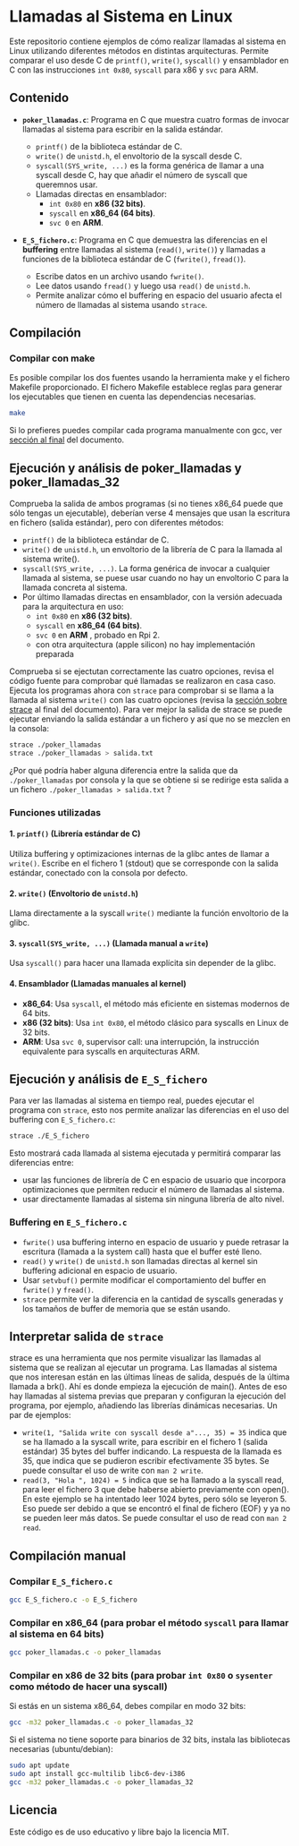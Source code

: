 # Llamadas al Sistema en Linux

Este repositorio contiene ejemplos de cómo realizar llamadas al sistema en Linux utilizando diferentes métodos en distintas arquitecturas. Permite comparar el uso desde C de `printf()`, `write()`, `syscall()` y ensamblador en C con las instrucciones `int 0x80`, `syscall` para x86 y `svc` para ARM.

## Contenido

- **`poker_llamadas.c`**: Programa en C que muestra cuatro formas de invocar llamadas al sistema para escribir en la salida estándar.

  - `printf()` de la biblioteca estándar de C.
  - `write()` de `unistd.h`, el envoltorio de la syscall desde C.
  - `syscall(SYS_write, ...)` es la forma genérica de llamar a una syscall desde C, hay que añadir el número de syscall que queremnos usar.
  - Llamadas directas en ensamblador:
    - `int 0x80` en **x86 (32 bits)**.
    - `syscall` en **x86_64 (64 bits)**.
    - `svc 0` en **ARM**.

- **`E_S_fichero.c`**: Programa en C que demuestra las diferencias en el **buffering** entre llamadas al sistema (`read()`, `write()`) y llamadas a funciones de la biblioteca estándar de C (`fwrite()`, `fread()`).

  - Escribe datos en un archivo usando `fwrite()`.
  - Lee datos usando `fread()` y luego usa `read()` de `unistd.h`.
  - Permite analizar cómo el buffering en espacio del usuario afecta el número de llamadas al sistema usando `strace`.

## Compilación

### **Compilar con make**
Es posible compilar los dos fuentes usando la herramienta make y el fichero Makefile proporcionado.
El fichero Makefile establece reglas para generar los ejecutables que tienen en cuenta las dependencias necesarias.

```sh
make
```
Si lo prefieres puedes compilar cada programa manualmente con gcc, ver [sección al final](https://github.com/AndresCampus/syscalls/blob/main/README.md#compilaci%C3%B3n-manual) del documento.

## Ejecución y análisis de poker_llamadas y poker_llamadas_32

Comprueba la salida de ambos programas (si no tienes x86_64 puede que sólo tengas un ejecutable), deberían verse 4 mensajes que usan la escritura en fichero (salida estándar), pero con diferentes métodos:
  - `printf()` de la biblioteca estándar de C.
  - `write()` de `unistd.h`, un envoltorio de la librería de C para la llamada al sistema write().
  - `syscall(SYS_write, ...)`. La forma genérica de invocar a cualquier llamada al sistema, se puese usar cuando no hay un envoltorio C para la llamada concreta al sistema.
  - Por último llamadas directas en ensamblador, con la versión adecuada para la arquitectura en uso:
    - `int 0x80` en **x86 (32 bits)**.
    - `syscall` en **x86_64 (64 bits)**.
    - `svc 0` en **ARM** , probado en Rpi 2.
    - con otra arquitectura (apple silicon) no hay implementación preparada

Comprueba si se ejectutan correctamente las cuatro opciones, revisa el código fuente para comprobar qué llamadas se realizaron en casa caso.
Ejecuta los programas ahora con `strace` para comprobar si se llama a la llamada al sistema `write()` con las cuatro opciones (revisa la [sección sobre strace](https://github.com/AndresCampus/syscalls/blob/main/README.md#interpretar-salida-de-strace) al final del documento). Para ver mejor la salida de strace se puede ejecutar enviando la salida estándar a un fichero y así que no se mezclen en la consola:
```sh
strace ./poker_llamadas
strace ./poker_llamadas > salida.txt
```
¿Por qué podría haber alguna diferencia entre la salida que da `./poker_llamadas` por consola y la que se obtiene si se redirige esta salida a un fichero `./poker_llamadas > salida.txt` ?

### Funciones utilizadas

#### **1. `printf()` (Librería estándar de C)**

Utiliza buffering y optimizaciones internas de la glibc antes de llamar a `write()`. Escribe en el fichero 1 (stdout) que se corresponde con la salida estándar, conectado con la consola por defecto.

#### **2. `write()` (Envoltorio de `unistd.h`)**

Llama directamente a la syscall `write()` mediante la función envoltorio de la glibc.

#### **3. `syscall(SYS_write, ...)` (Llamada manual a `write`)**

Usa `syscall()` para hacer una llamada explícita sin depender de la glibc.

#### **4. Ensamblador (Llamadas manuales al kernel)**

- **x86_64**: Usa `syscall`, el método más eficiente en sistemas modernos de 64 bits.
- **x86 (32 bits)**: Usa `int 0x80`, el método clásico para syscalls en Linux de 32 bits.
- **ARM**: Usa `svc 0`, supervisor call: una interrupción, la instrucción equivalente para syscalls en arquitecturas ARM.

## Ejecución y análisis de `E_S_fichero`

Para ver las llamadas al sistema en tiempo real, puedes ejecutar el programa con `strace`, esto nos permite analizar las diferencias en el uso del buffering con `E_S_fichero.c`:

```sh
strace ./E_S_fichero
```

Esto mostrará cada llamada al sistema ejecutada y permitirá comparar las diferencias entre:
- usar las funciones de librería de C en espacio de usuario que incorpora optimizaciones que permiten reducir el número de llamadas al sistema.
- usar directamente llamadas al sistema sin ninguna librería de alto nivel.

### Buffering en `E_S_fichero.c`

- `fwrite()` usa buffering interno en espacio de usuario y puede retrasar la escritura (llamada a la system call) hasta que el buffer esté lleno.
- `read()` y `write()` de `unistd.h` son llamadas directas al kernel sin buffering adicional en espacio de usuario.
- Usar `setvbuf()` permite modificar el comportamiento del buffer en `fwrite()` y `fread()`.
- `strace` permite ver la diferencia en la cantidad de syscalls generadas y los tamaños de buffer de memoria que se están usando.

## Interpretar salida de `strace`
strace es una herramienta que nos permite visualizar las llamadas al sistema que se realizan al ejecutar un programa. Las llamadas al sistema que nos interesan están en las últimas líneas de salida, después de la última llamada a brk(). Ahí es donde empieza la ejecución de main(). Antes de eso hay llamadas al sistema previas que preparan y configuran la ejecución del programa, por ejemplo, añadiendo las librerías dinámicas necesarias. Un par de ejemplos:

- `write(1, "Salida write con syscall desde a"..., 35) = 35` indica que se ha llamado a la syscall write, para escribir en el fichero 1 (salida estándar) 35 bytes del buffer indicando. La respuesta de la llamada es 35, que indica que se pudieron escribir efectivamente 35 bytes. Se puede consultar el uso de write con `man 2 write`.
- `read(3, "Hola ", 1024) = 5` indica que se ha llamado a la syscall read, para leer el fichero 3 que debe haberse abierto previamente con open(). En este ejemplo se ha intentado leer 1024 bytes, pero sólo se leyeron 5. Eso puede ser debido a que se encontró el final de fichero (EOF) y ya no se pueden leer más datos. Se puede consultar el uso de read con `man 2 read`.
  
## Compilación manual
### **Compilar `E_S_fichero.c`**

```sh
gcc E_S_fichero.c -o E_S_fichero
```

### **Compilar en x86_64** (para probar el método `syscall` para llamar al sistema en 64 bits)

```sh
gcc poker_llamadas.c -o poker_llamadas
```

### **Compilar en x86 de 32 bits** (para probar `int 0x80` o `sysenter` como método de hacer una syscall)
Si estás en un sistema x86_64, debes compilar en modo 32 bits:

```sh
gcc -m32 poker_llamadas.c -o poker_llamadas_32
```

Si el sistema no tiene soporte para binarios de 32 bits, instala las bibliotecas necesarias (ubuntu/debian):

```sh
sudo apt update
sudo apt install gcc-multilib libc6-dev-i386
gcc -m32 poker_llamadas.c -o poker_llamadas_32
```
## Licencia

Este código es de uso educativo y libre bajo la licencia MIT.

